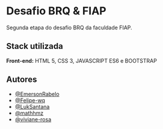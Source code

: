 # Desafio BRQ & FIAP

Segunda etapa do desafio BRQ da faculdade FIAP.



## Stack utilizada

**Front-end:** HTML 5, CSS 3, JAVASCRIPT ES6 e BOOTSTRAP


## Autores

- [@EmersonRabelo](https://github.com/EmersonRabelo)
- [@Felipe-wq](https://github.com/Felipe-wq)
- [@LukSantana](https://github.com/LukSantana)
- [@mathhmz](https://github.com/mathhmz)
- [@viviane-rosa](https://github.com/viviane-rosa)

